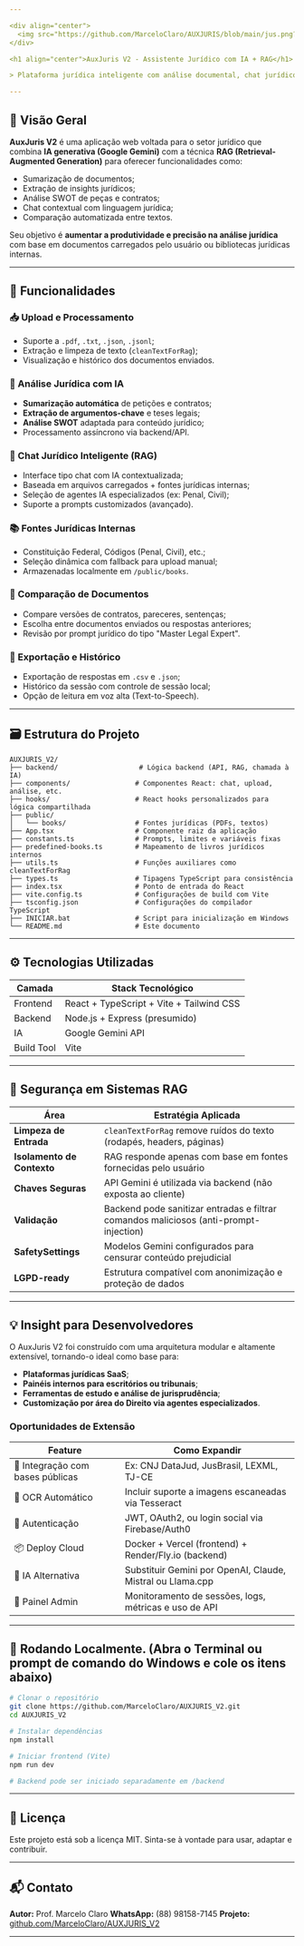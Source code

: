 ```yaml
---

<div align="center">
  <img src="https://github.com/MarceloClaro/AUXJURIS/blob/main/jus.png?raw=true" alt="AuxJuris IA Logo" width="150"/>
</div>

<h1 align="center">AuxJuris V2 - Assistente Jurídico com IA + RAG</h1>

> Plataforma jurídica inteligente com análise documental, chat jurídico especializado e comparações de textos legais, utilizando Gemini AI e Retrieval Augmented Generation (RAG).

---
```


## 📘 Visão Geral

**AuxJuris V2** é uma aplicação web voltada para o setor jurídico que combina **IA generativa (Google Gemini)** com a técnica **RAG (Retrieval-Augmented Generation)** para oferecer funcionalidades como:

* Sumarização de documentos;
* Extração de insights jurídicos;
* Análise SWOT de peças e contratos;
* Chat contextual com linguagem jurídica;
* Comparação automatizada entre textos.

Seu objetivo é **aumentar a produtividade e precisão na análise jurídica** com base em documentos carregados pelo usuário ou bibliotecas jurídicas internas.

---

## 🔧 Funcionalidades

### 📥 Upload e Processamento

* Suporte a `.pdf`, `.txt`, `.json`, `.jsonl`;
* Extração e limpeza de texto (`cleanTextForRag`);
* Visualização e histórico dos documentos enviados.

### 🧠 Análise Jurídica com IA

* **Sumarização automática** de petições e contratos;
* **Extração de argumentos-chave** e teses legais;
* **Análise SWOT** adaptada para conteúdo jurídico;
* Processamento assíncrono via backend/API.

### 💬 Chat Jurídico Inteligente (RAG)

* Interface tipo chat com IA contextualizada;
* Baseada em arquivos carregados + fontes jurídicas internas;
* Seleção de agentes IA especializados (ex: Penal, Civil);
* Suporte a prompts customizados (avançado).

### 📚 Fontes Jurídicas Internas

* Constituição Federal, Códigos (Penal, Civil), etc.;
* Seleção dinâmica com fallback para upload manual;
* Armazenadas localmente em `/public/books`.

### 📑 Comparação de Documentos

* Compare versões de contratos, pareceres, sentenças;
* Escolha entre documentos enviados ou respostas anteriores;
* Revisão por prompt jurídico do tipo "Master Legal Expert".

### 🧾 Exportação e Histórico

* Exportação de respostas em `.csv` e `.json`;
* Histórico da sessão com controle de sessão local;
* Opção de leitura em voz alta (Text-to-Speech).

---

## 🗃️ Estrutura do Projeto

```
AUXJURIS_V2/
├── backend/                    # Lógica backend (API, RAG, chamada à IA)
├── components/                # Componentes React: chat, upload, análise, etc.
├── hooks/                     # React hooks personalizados para lógica compartilhada
├── public/
│   └── books/                 # Fontes jurídicas (PDFs, textos)
├── App.tsx                    # Componente raiz da aplicação
├── constants.ts               # Prompts, limites e variáveis fixas
├── predefined-books.ts        # Mapeamento de livros jurídicos internos
├── utils.ts                   # Funções auxiliares como cleanTextForRag
├── types.ts                   # Tipagens TypeScript para consistência
├── index.tsx                  # Ponto de entrada do React
├── vite.config.ts             # Configurações de build com Vite
├── tsconfig.json              # Configurações do compilador TypeScript
├── INICIAR.bat                # Script para inicialização em Windows
└── README.md                  # Este documento
```

---

## ⚙️ Tecnologias Utilizadas

| Camada     | Stack Tecnológico                        |
| ---------- | ---------------------------------------- |
| Frontend   | React + TypeScript + Vite + Tailwind CSS |
| Backend    | Node.js + Express (presumido)            |
| IA         | Google Gemini API                        |
| Build Tool | Vite                                     |

---

## 🔐 Segurança em Sistemas RAG

| Área                       | Estratégia Aplicada                                                                   |
| -------------------------- | ------------------------------------------------------------------------------------- |
| **Limpeza de Entrada**     | `cleanTextForRag` remove ruídos do texto (rodapés, headers, páginas)                  |
| **Isolamento de Contexto** | RAG responde apenas com base em fontes fornecidas pelo usuário                        |
| **Chaves Seguras**         | API Gemini é utilizada via backend (não exposta ao cliente)                           |
| **Validação**              | Backend pode sanitizar entradas e filtrar comandos maliciosos (anti-prompt-injection) |
| **SafetySettings**         | Modelos Gemini configurados para censurar conteúdo prejudicial                        |
| **LGPD-ready**             | Estrutura compatível com anonimização e proteção de dados                             |

---

## 💡 Insight para Desenvolvedores

O AuxJuris V2 foi construído com uma arquitetura modular e altamente extensível, tornando-o ideal como base para:

* **Plataformas jurídicas SaaS**;
* **Painéis internos para escritórios ou tribunais**;
* **Ferramentas de estudo e análise de jurisprudência**;
* **Customização por área do Direito via agentes especializados**.

### Oportunidades de Extensão

| Feature                          | Como Expandir                                              |
| -------------------------------- | ---------------------------------------------------------- |
| 📜 Integração com bases públicas | Ex: CNJ DataJud, JusBrasil, LEXML, TJ-CE                   |
| 🧾 OCR Automático                | Incluir suporte a imagens escaneadas via Tesseract         |
| 🔐 Autenticação                  | JWT, OAuth2, ou login social via Firebase/Auth0            |
| 📦 Deploy Cloud                  | Docker + Vercel (frontend) + Render/Fly.io (backend)       |
| 🧠 IA Alternativa                | Substituir Gemini por OpenAI, Claude, Mistral ou Llama.cpp |
| 🧰 Painel Admin                  | Monitoramento de sessões, logs, métricas e uso de API      |

---

## 🚀 Rodando Localmente. (Abra o Terminal ou prompt de comando do Windows e cole os itens abaixo)

```bash
# Clonar o repositório
git clone https://github.com/MarceloClaro/AUXJURIS_V2.git
cd AUXJURIS_V2

# Instalar dependências
npm install

# Iniciar frontend (Vite)
npm run dev

# Backend pode ser iniciado separadamente em /backend
```

---

## 📄 Licença

Este projeto está sob a licença MIT. Sinta-se à vontade para usar, adaptar e contribuir.

---

## 📬 Contato

**Autor:** Prof. Marcelo Claro
**WhatsApp:** (88) 98158-7145
**Projeto:** [github.com/MarceloClaro/AUXJURIS\_V2](https://github.com/MarceloClaro/AUXJURIS_V2)

---
